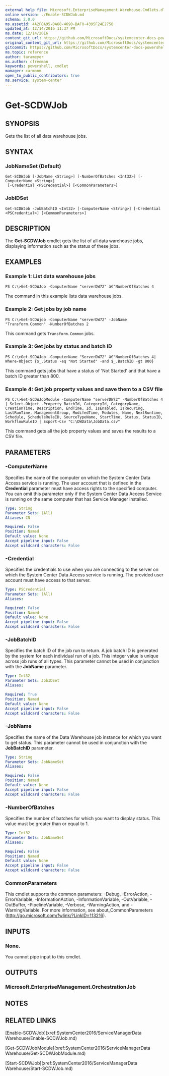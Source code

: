 ```yaml
---
external help file: Microsoft.EnterpriseManagement.Warehouse.Cmdlets.dll-Help.xml
online version: ./Enable-SCDWJob.md
schema: 2.0.0
ms.assetid: 4A2F8A95-DA68-4690-BAF0-4395F24E2750
updated_at: 12/14/2016 11:37 PM
ms.date: 12/14/2016
content_git_url: https://github.com/MicrosoftDocs/systemcenter-docs-powershell/blob/master/systemcenter-cmdlets/SystemCenter2016/ServiceManagerData%20Warehouse/Get-SCDWJob.md
original_content_git_url: https://github.com/MicrosoftDocs/systemcenter-docs-powershell/blob/master/systemcenter-cmdlets/SystemCenter2016/ServiceManagerData%20Warehouse/Get-SCDWJob.md
gitcommit: https://github.com/MicrosoftDocs/systemcenter-docs-powershell/blob/ddd0fefc9adaabb9394eb6c21b33370913d1830d/systemcenter-cmdlets/SystemCenter2016/ServiceManagerData%20Warehouse/Get-SCDWJob.md
ms.topic: reference
author: tarameyer
ms.author: cfreeman
keywords: powershell, cmdlet
manager: carmonm
open_to_public_contributors: true
ms.service: system-center
---
```


# Get-SCDWJob

## SYNOPSIS
Gets the list of all data warehouse jobs.

## SYNTAX

### JobNameSet (Default)
```
Get-SCDWJob [-JobName <String>] [-NumberOfBatches <Int32>] [-ComputerName <String>]
 [-Credential <PSCredential>] [<CommonParameters>]
```

### JobIDSet
```
Get-SCDWJob -JobBatchID <Int32> [-ComputerName <String>] [-Credential <PSCredential>] [<CommonParameters>]
```

## DESCRIPTION
The **Get-SCDWJob** cmdlet gets the list of all data warehouse jobs, displaying information such as the status of these jobs.

## EXAMPLES

### Example 1: List data warehouse jobs
```
PS C:\>Get-SCDWJob -ComputerName "serverDW72" â€"NumberOfBatches 4
```

The command in this example lists data warehouse jobs.

### Example 2: Get jobs by job name
```
PS C:\>Get-SCDWjob -ComputerName "serverDW72" -JobName "Transform.Common" -NumberOfBatches 2
```

This command gets `Transform.Common` jobs.

### Example 3: Get jobs by status and batch ID
```
PS C:\>Get-SCDWJob -ComputerName "ServerDW72" â€"NumberOfBatches 4| Where-Object {$_.Status -eq "Not Started" -and $_.BatchID -gt 800}
```

This command gets jobs that have a status of 'Not Started' and that have a batch ID greater than 800.

### Example 4: Get job property values and save them to a CSV file
```
PS C:\>Get-SCDWJobModule -ComputerName "serverDW72" -NumberOfBatches 4 | Select-Object -Property BatchId, CategoryId, CategoryName, CreationTime, Description, EndTime, Id, IsEnabled, IsRecuring, LastRunTime, ManagementGroup, ModifedTime, Modules, Name, NextRuntime, Schedule, ScheduleRuleID, SourceTypeName, StartTime, Status, StatusID, WorkflowRuleID | Export-Csv "C:\DWData\JobData.csv"
```

This command gets all the job property values and saves the results to a CSV file.

## PARAMETERS

### -ComputerName
Specifies the name of the computer on which the System Center Data Access service is running.
The user account that is defined in the **Credential** parameter must have access rights to the specified computer.
You can omit this parameter only if the System Center Data Access Service is running on the same computer that has Service Manager installed.

```yaml
Type: String
Parameter Sets: (All)
Aliases: CN

Required: False
Position: Named
Default value: None
Accept pipeline input: False
Accept wildcard characters: False
```

### -Credential
Specifies the credentials to use when you are connecting to the server on which the System Center Data Access service is running.
The provided user account must have access to that server.

```yaml
Type: PSCredential
Parameter Sets: (All)
Aliases: 

Required: False
Position: Named
Default value: None
Accept pipeline input: False
Accept wildcard characters: False
```

### -JobBatchID
Specifies the batch ID of the job run to return.
A job batch ID is generated by the system for each individual run of a job.
This integer value is unique across job runs of all types.
This parameter cannot be used in conjunction with the **JobName** parameter.

```yaml
Type: Int32
Parameter Sets: JobIDSet
Aliases: 

Required: True
Position: Named
Default value: None
Accept pipeline input: False
Accept wildcard characters: False
```

### -JobName
Specifies the name of the Data Warehouse job instance for which you want to get status.
This parameter cannot be used in conjunction with the **JobBatchID** parameter.

```yaml
Type: String
Parameter Sets: JobNameSet
Aliases: 

Required: False
Position: Named
Default value: None
Accept pipeline input: False
Accept wildcard characters: False
```

### -NumberOfBatches
Specifies the number of batches for which you want to display status.
This value must be greater than or equal to 1.

```yaml
Type: Int32
Parameter Sets: JobNameSet
Aliases: 

Required: False
Position: Named
Default value: None
Accept pipeline input: False
Accept wildcard characters: False
```

### CommonParameters
This cmdlet supports the common parameters: -Debug, -ErrorAction, -ErrorVariable, -InformationAction, -InformationVariable, -OutVariable, -OutBuffer, -PipelineVariable, -Verbose, -WarningAction, and -WarningVariable. For more information, see about_CommonParameters (http://go.microsoft.com/fwlink/?LinkID=113216).

## INPUTS

### None.
You cannot pipe input to this cmdlet.

## OUTPUTS

### Microsoft.EnterpriseManagement.OrchestrationJob

## NOTES

## RELATED LINKS

[Enable-SCDWJob](xref:SystemCenter2016/ServiceManagerData Warehouse/Enable-SCDWJob.md)

[Get-SCDWJobModule](xref:SystemCenter2016/ServiceManagerData Warehouse/Get-SCDWJobModule.md)

[Start-SCDWJob](xref:SystemCenter2016/ServiceManagerData Warehouse/Start-SCDWJob.md)

